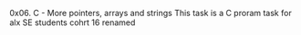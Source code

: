 0x06. C - More pointers, arrays and strings
This task is a C proram task for alx SE students cohrt 16 renamed
